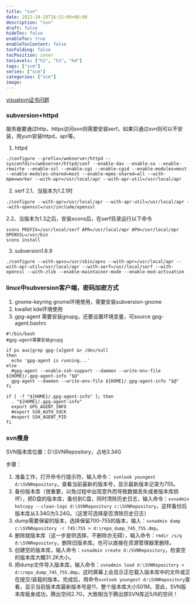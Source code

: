 ```yaml
---
title: "svn"
date: 2022-10-28T16:52:09+08:00
description: "svn"
draft: false
hideToc: false
enableToc: true
enableTocContent: false
tocFolding: false
tocPosition: inner
tocLevels: ["h2", "h3", "h4"]
tags: ["scm"]
series: ["scm"]
categories: ["scm"]
image:
---
```

[visualsvn证书问题](https://www.visualsvn.com/support/topic/00056/)

### subversion+httpd
服务器要通过http，https访问svn则需要安装serf。如果只通过svn则可以不安装，用yum安装httpd，apr等。
1. httpd
```
./configure --prefix=/webserver/httpd --sysconfdir=/webserver/httpd/conf --enable-dav --enable-so --enable-rewirte --enable-ssl --enable-cgi --enable-cgid --enable-modules=most --enable-modules-shared=most --enable-mpms-shared=all --with-mpm=worker --with-apr=/usr/local/apr --with-apr-util=/usr/local/apr
```
2. serf
2.1、当版本为1.2.1时
```
./configure --with-apr=/usr/local/apr --with-apr-util=/usr/local/apr --with-openssl=/usr/include/openssl
```
2.2、当版本为1.3之后，安装scons后，在serf目录运行以下命令
```
scons PREFIX=/usr/local/serf APR=/usr/local/apr APU=/usr/local/apr OPENSSL=/usr/bin
scons install
```
3. subversion1.8.9
```
./configure --with-apxs=/usr/sbin/apxs --with-apr=/usr/local/apr --with-apr-util=/usr/local/apr --with-serf=/usr/local/serf --with-openssl --with-zlib --enable-maintainer-mode --enable-mod-activation
```

### linux中subversion客户端，密码加密方式
1. gnome-keyring    gnome环境使用，需要安装subversion-gnome
2. kwallet        kde环境使用
3. gpg-agent        需要安装gnupg，还要设置环境变量，可source gpg-agent.bashrc
```
#!/bin/bash
#gpg-agent需要安装gnupg

if ps aux|grep gpg-[a]gent &> /dev/null
then
  echo 'gpg-agent is running...'
else
  #gpg-agent --enable-ssh-support --daemon --write-env-file ${HOME}/.gpg-agent-info "$@"
  gpg-agent --daemon --write-env-file ${HOME}/.gpg-agent-info "$@"
fi

if [ -f "${HOME}/.gpg-agent-info" ]; then
  . "${HOME}/.gpg-agent-info"
  export GPG_AGENT_INFO
  #export SSH_AUTH_SOCK
  #export SSH_AGENT_PID
fi
```

### svn瘦身
SVN版本库位置：D:\SVNRepository，占地3.34G

步骤：
1. 准备工作，打开命令行提示符，输入命令： `svnlook youngest d:\SVNRepository`，查看当前最新的版本号，显示最新版本记录为755。
2. 备份版本库（很重要，以免过程中出现意外而导致数据丢失或者版本库损坏），把D盘的版本库，备份到C盘，同时清除历史日志，输入命令：`svnadmin hotcopy --clean-logs d:\SVNRepository c:\SVNRepository`，这样备份后版本库从3.34G为3.24G。（这里可选择是否清除历史日志）
3. dump需要保留的版本，选择保留700-755的版本，输入：`svnadmin dump c:\SVNRepository -r 745:755 > d:\repo_dump_745_755.dmp`。
4. 删除就版本库（这一步是供选择，不删除亦无碍），输入命令：`rmdir /s/q d:\SVNRepository`，删除旧版本库。也可以直接在资源管理器里删除。
5. 创建空的版本库，输入命令：`svnadmin create d:/SVNRepository`，检查空的版本库大概31.2K大小。
6. 把dump文件导入版本库，输入命令：`svnadmin load d:\SVNRepository < d:\repo_dump_745_755.dmp`，这时屏幕上会显示正在载入版本库中的文件或正在提交/装载的版本。完成后，用命令`svnlook youngest d:\SVNRepository`查看，显示当前版本库最新版本号是11，整个版本库大小501M。至此，SVN版本库瘦身成功，腾出空间2.7G，大致相当于腾出原SVN库近5/6的空间！